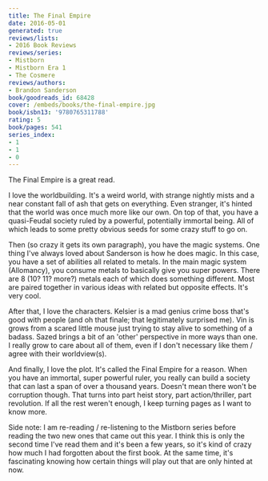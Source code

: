 ```yaml
---
title: The Final Empire
date: 2016-05-01
generated: true
reviews/lists:
- 2016 Book Reviews
reviews/series:
- Mistborn
- Mistborn Era 1
- The Cosmere
reviews/authors:
- Brandon Sanderson
book/goodreads_id: 68428
cover: /embeds/books/the-final-empire.jpg
book/isbn13: '9780765311788'
rating: 5
book/pages: 541
series_index:
- 1
- 1
- 0
---
```

The Final Empire is a great read.  

I love the worldbuilding. It's a weird world, with strange nightly mists and a near constant fall of ash that gets on everything. Even stranger, it's hinted that the world was once much more like our own. On top of that, you have a quasi-Feudal society ruled by a powerful, potentially immortal being. All of which leads to some pretty obvious seeds for some crazy stuff to go on.  

<!--more-->

Then (so crazy it gets its own paragraph), you have the magic systems. One thing I've always loved about Sanderson is how he does magic. In this case, you have a set of abilities all related to metals. In the main magic system (Allomancy), you consume metals to basically give you super powers. There are 8 (10? 11? more?) metals each of which does something different. Most are paired together in various ideas with related but opposite effects. It's very cool.  

After that, I love the characters. Kelsier is a mad genius crime boss that's good with people (and oh that finale; that legitimately surprised me). Vin is grows from a scared little mouse just trying to stay alive to something of a badass. Sazed brings a bit of an 'other' perspective in more ways than one. I really grow to care about all of them, even if I don't necessary like them / agree with their worldview(s).  

And finally, I love the plot. It's called the Final Empire for a reason. When you have an immortal, super powerful ruler, you really can build a society that can last a span of over a thousand years. Doesn't mean there won't be corruption though. That turns into part heist story, part action/thriller, part revolution. If all the rest weren't enough, I keep turning pages as I want to know more.  

Side note: I am re-reading / re-listening to the Mistborn series before reading the two new ones that came out this year. I think this is only the second time I've read them and it's been a few years, so it's kind of crazy how much I had forgotten about the first book. At the same time, it's fascinating knowing how certain things will play out that are only hinted at now.